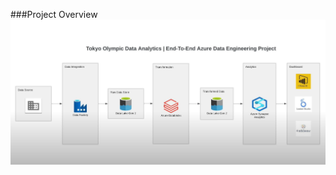 ###Project Overview
![Project Overview](https://github.com/OsamaELsohafy/Olympic-Data-Analytics--Azure-End-To-End-Data-Engineering-Project/blob/main/PROJECT_OVERVIEW.png)
